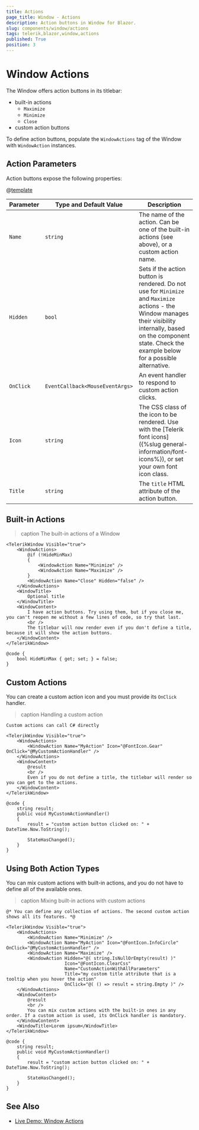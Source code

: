 ```yaml
---
title: Actions
page_title: Window - Actions
description: Action buttons in Window for Blazor.
slug: components/window/actions
tags: telerik,blazor,window,actions
published: True
position: 3
---
```


# Window Actions

The Window offers action buttons in its titlebar:

* built-in actions
    * `Maximize`
    * `Minimize`
    * `Close`
* custom action buttons

To define action buttons, populate the `WindowActions` tag of the Window with `WindowAction` instances.


## Action Parameters

Action buttons expose the following properties:

@[template](/_contentTemplates/common/parameters-table-styles.md#table-layout)

| Parameter | Type and Default&nbsp;Value | Description |
| --- | --- | --- |
| `Name` | `string` | The name of the action. Can be one of the built-in actions (see above), or a custom action name. |
| `Hidden` | `bool` | Sets if the action button is rendered. Do not use for `Minimize` and `Maximize` actions - the Window manages their visibility internally, based on the component state. Check the example below for a possible alternative. |
| `OnClick` | `EventCallback<MouseEventArgs>` | An event handler to respond to custom action clicks. |
| `Icon` | `string` | The CSS class of the icon to be rendered. Use with the [Telerik font icons]({%slug general-information/font-icons%}), or set your own font icon class. |
| `Title` | `string` | The `title` HTML attribute of the action button. |


## Built-in Actions

>caption The built-in actions of a Window

````CSHTML
<TelerikWindow Visible="true">
	<WindowActions>
		@if (!HideMinMax)
		{
			<WindowAction Name="Minimize" />
			<WindowAction Name="Maximize" />
		}
		<WindowAction Name="Close" Hidden="false" />
	</WindowActions>
	<WindowTitle>
	    Optional title
	</WindowTitle>
	<WindowContent>
		I have action buttons. Try using them, but if you close me, you can't reopen me without a few lines of code, so try that last.
		<br />
		The titlebar will now render even if you don't define a title, because it will show the action buttons.
	</WindowContent>
</TelerikWindow>

@code {
	bool HideMinMax { get; set; } = false;
}
````


## Custom Actions

You can create a custom action icon and you must provide its `OnClick` handler.

>caption Handling a custom action

````CSHTML
Custom actions can call C# directly

<TelerikWindow Visible="true">
	<WindowActions>
		<WindowAction Name="MyAction" Icon="@FontIcon.Gear" OnClick="@MyCustomActionHandler" />
	</WindowActions>
	<WindowContent>
		@result
		<br />
		Even if you do not define a title, the titlebar will render so you can get to the actions.
	</WindowContent>
</TelerikWindow>

@code {
	string result;
	public void MyCustomActionHandler()
	{
		result = "custom action button clicked on: " + DateTime.Now.ToString();

		StateHasChanged();
	}
}
````


## Using Both Action Types

You can mix custom actions with built-in actions, and you do not have to define all of the available ones.

>caption Mixing built-in actions with custom actions

````CSHTML
@* You can define any collection of actions. The second custom action shows all its features. *@

<TelerikWindow Visible="true">
    <WindowActions>
        <WindowAction Name="Minimize" />
        <WindowAction Name="MyAction" Icon="@FontIcon.InfoCircle" OnClick="@MyCustomActionHandler" />
        <WindowAction Name="Maximize" />
        <WindowAction Hidden="@( string.IsNullOrEmpty(result) )"
                      Icon="@FontIcon.ClearCss"
                      Name="CustomActionWithAllParameters"
                      Title="my custom title attribute that is a tooltip when you hover the action"
                      OnClick="@( () => result = string.Empty )" />
    </WindowActions>
    <WindowContent>
        @result
        <br />
        You can mix custom actions with the built-in ones in any order. If a custom action is used, its OnClick handler is mandatory.
    </WindowContent>
    <WindowTitle>Lorem ipsum</WindowTitle>
</TelerikWindow>

@code {
    string result;
    public void MyCustomActionHandler()
    {
        result = "custom action button clicked on: " + DateTime.Now.ToString();

        StateHasChanged();
    }
}
````


## See Also

* [Live Demo: Window Actions](https://demos.telerik.com/blazor-ui/window/actions)
